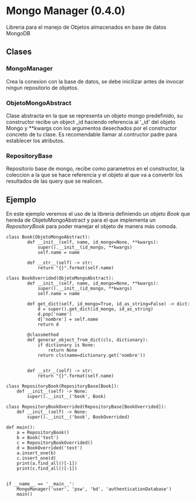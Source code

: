 # Mongo Manager (0.4.0)

Libreria para el manejo de Objetos almacenados en base de datos MongoDB

## Clases

### MongoManager

Crea la conexion con la base de datos, se debe inicilizar antes de 
invocar ningun repositorio de objetos.

### ObjetoMongoAbstract

Clase abstracta en la que se representa un objeto mongo predefinido,
su constructor recibe un object _id haciendo referencia al '_id' del
objeto Mongo y **kwargs con los argumentos desechados por el
constructor concreto de tu clase. Es recomendable llamar al contructor 
padre para establecer los atributos.

### RepositoryBase

Repositorio base de mongo, recibe como parametros en el constructor,
la coleccion a la que se hace referencia y el objeto al que va a convertir
los resultados de las query que se realicen.

## Ejemplo 

En este ejemplo veremos el uso de la libreria definiendo un objeto <i>Book</i> 
que hereda de ObjetoMongoAbstract y para el que implementa un <i>RepositoryBook</i>
 para poder manejar el objeto de manera más comoda.

    class Book(ObjetoMongoAbstract):
            def __init__(self, name, id_mongo=None, **kwargs):
                super().__init__(id_mongo, **kwargs)
                self.name = name
        
            def __str__(self) -> str:
                return "{}".format(self.name)

    class BookOverrided(ObjetoMongoAbstract):
            def __init__(self, name, id_mongo=None, **kwargs):
                super().__init__(id_mongo, **kwargs)
                self.name = name

            def get_dict(self, id_mongo=True, id_as_string=False) -> dict:
                d = super().get_dict(id_mongo, id_as_string)
                d.pop('name')
                d['nombre'] = self.name
                return d
        
            @classmethod
            def generar_object_from_dict(cls, dictionary):
                if dictionary is None:
                    return None
                return cls(name=dictionary.get('nombre'))


            def __str__(self) -> str:
                return "{}".format(self.name)

    class RepositoryBook(RepositoryBase[Book]):
        def __init__(self) -> None:
            super().__init__('book', Book)

    class RepositoryBookOverrided(RepositoryBase[BookOverrided]):
        def __init__(self) -> None:
            super().__init__('book', BookOverrided)

    def main():
        a = RepositoryBook()
        b = Book('test')
        c = RepositoryBookOverrided()
        d = BookOverrided('test')
        a.insert_one(b)
        c.insert_one(d)
        print(a.find_all()[-1])
        print(c.find_all()[-1])


    if __name__ == '__main__':
        MongoManager('user', 'psw', 'bd', 'authenticationDatabase')
        main()